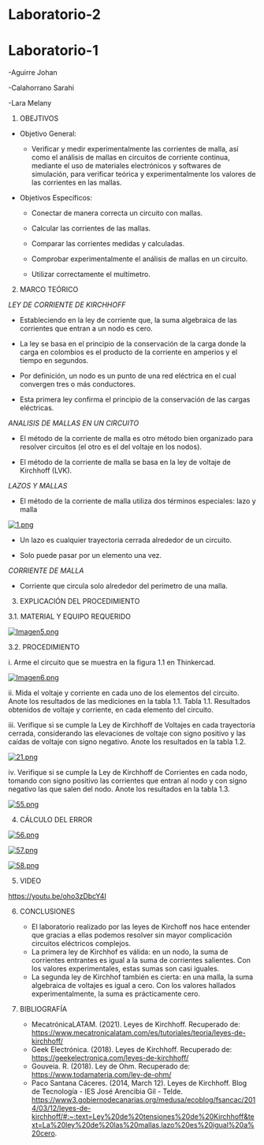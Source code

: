 # Laboratorio-2
# Laboratorio-1
-Aguirre Johan

-Calahorrano Sarahi

-Lara Melany

1. OBEJTIVOS

  * Objetivo General:
    
    - Verificar y medir experimentalmente las corrientes de malla, así como el análisis de mallas en circuitos de corriente continua, mediante el uso de materiales electrónicos y softwares de simulación, para verificar teórica y experimentalmente los valores de las corrientes en las mallas. 
    
  * Objetivos Específicos:

    - Conectar de manera correcta un circuito con mallas.

    - Calcular las corrientes de las mallas.
    
    - Comparar las corrientes medidas y calculadas.

    - Comprobar experimentalmente el análisis de mallas en un circuito.
    
    - Utilizar correctamente el multímetro.
    
2. MARCO TEÓRICO

  *LEY DE CORRIENTE DE KIRCHHOFF* 
  
   -	Estableciendo en la ley de corriente que, la suma algebraica de las corrientes que entran a un nodo es cero.
   
   -	La ley se basa en el principio de la conservación de la carga donde la carga en colombios es el producto de la corriente en amperios y el tiempo en segundos.
   
   -	Por definición, un nodo es un punto de una red eléctrica en el cual convergen tres o más conductores.
   -	Esta primera ley confirma el principio de la conservación de las cargas eléctricas.

  *ANALISIS DE MALLAS EN UN CIRCUITO*   
   
  -	El método de la corriente de malla es otro método bien organizado para resolver circuitos (el otro es el del voltaje en los nodos).
  
  -	El método de la corriente de malla se basa en la ley de voltaje de Kirchhoff (LVK).
  
  *LAZOS Y MALLAS*
  
   - El método de la corriente de malla utiliza dos términos especiales: lazo y malla
  
   [![1.png](https://i.postimg.cc/KjfYNKPY/1.png)](https://postimg.cc/MfcxZprk)
   
   -	Un lazo es cualquier trayectoria cerrada alrededor de un circuito.
   
   -	Solo puede pasar por un elemento una vez.
   
  *CORRIENTE DE MALLA*
  
   -	Corriente que circula solo alrededor del perímetro de una malla.
  
   
3.	EXPLICACIÓN DEL PROCEDIMIENTO

   3.1.  MATERIAL Y EQUIPO REQUERIDO

[![Imagen5.png](https://i.postimg.cc/B6swY0CP/Imagen5.png)](https://postimg.cc/mcXwkKJT)

  
   3.2. PROCEDIMIENTO
   
   i.	Arme el circuito que se muestra en la figura 1.1 en Thinkercad.
   
   [![Imagen6.png](https://i.postimg.cc/qqNcQbWC/Imagen6.png)](https://postimg.cc/xNSb1Rf0)
   
   ii.	Mida el voltaje y corriente en cada uno de los elementos del circuito. Anote los resultados de las mediciones en la tabla 1.1.
Tabla 1.1. Resultados obtenidos de voltaje y corriente, en cada elemento del circuito.

   
   iii.	Verifique si se cumple la Ley de Kirchhoff de Voltajes en cada trayectoria cerrada, considerando las elevaciones de voltaje con signo positivo y las caídas de voltaje con signo negativo. Anote los resultados en la tabla 1.2.
   
   [![21.png](https://i.postimg.cc/FRwtTq1M/21.png)](https://postimg.cc/47vFdW6P)
   
   
   iv.	Verifique si se cumple la Ley de Kirchhoff de Corrientes en cada nodo, tomando con signo positivo las corrientes que entran al nodo y con signo negativo las que salen del nodo. Anote los resultados en la tabla 1.3.
   
   [![55.png](https://i.postimg.cc/cCRL1KhF/55.png)](https://postimg.cc/30wTnxPG)
   



4.	CÁLCULO DEL ERROR

[![56.png](https://i.postimg.cc/tCMnrcJk/56.png)](https://postimg.cc/crfJCXQt)

[![57.png](https://i.postimg.cc/nL8jxQvQ/57.png)](https://postimg.cc/RWRVQhpM)

[![58.png](https://i.postimg.cc/254qS8w9/58.png)](https://postimg.cc/1g3RWSbD)


5.	VIDEO

https://youtu.be/oho3zDbcY4I

6.	CONCLUSIONES
    -	El laboratorio realizado por las leyes de Kirchoff nos hace entender que gracias a ellas podemos resolver sin mayor complicación circuitos eléctricos complejos.
    - La primera ley de Kirchhof es válida: en un nodo, la suma de corrientes entrantes es igual a la suma de corrientes salientes. Con los valores experimentales, estas sumas son casi iguales.
    -	La segunda ley de Kirchhof también es cierta: en una malla, la suma algebraica de voltajes es igual a cero. Con los valores hallados experimentalmente, la suma es prácticamente cero.
   
 7.	BIBLIOGRAFÍA
    -	MecatrónicaLATAM. (2021). Leyes de Kirchhoff. Recuperado de: https://www.mecatronicalatam.com/es/tutoriales/teoria/leyes-de-kirchhoff/ 
    -	Geek Electrónica. (2018). Leyes de Kirchhoff. Recuperado de: https://geekelectronica.com/leyes-de-kirchhoff/ 
    -	Gouveia. R. (2018). Ley de Ohm. Recuperado de: https://www.todamateria.com/ley-de-ohm/ 
    -	Paco Santana Cáceres. (2014, March 12). Leyes de Kirchhoff. Blog de Tecnología - IES José Arencibia Gil - Telde. https://www3.gobiernodecanarias.org/medusa/ecoblog/fsancac/2014/03/12/leyes-de-kirchhoff/#:~:text=Ley%20de%20tensiones%20de%20Kirchhoff&text=La%20ley%20de%20las%20mallas,lazo%20es%20igual%20a%20cero.
